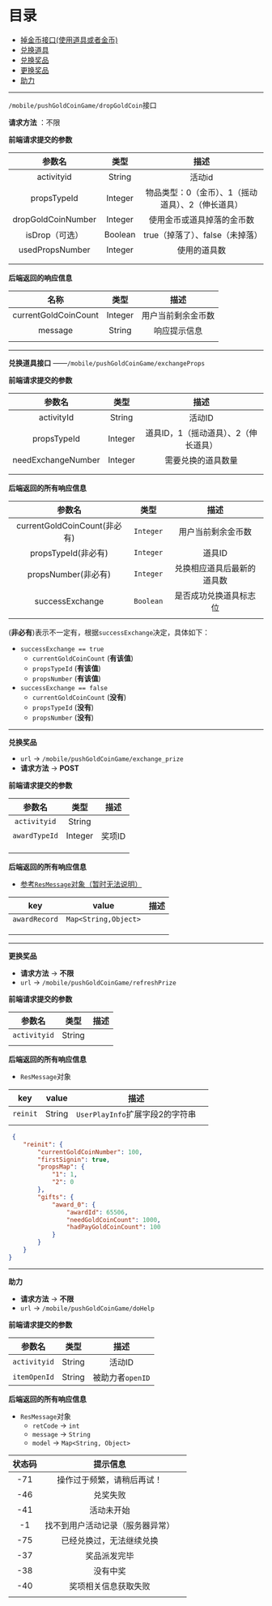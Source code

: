 # 目录

+ <a href="#dropGoldCoin">掉金币接口(使用道具或者金币)</a>
+ <a href="#exchangeProps">兑换道具</a>
+ <a href="#exchange_prize">兑换奖品</a>
+ <a href="#refreshPrize">更换奖品</a>
+ <a href="#doHelp">助力</a>






-------

<a name="dropGoldCoin">`/mobile/pushGoldCoinGame/dropGoldCoin`接口</name>

**请求方法** ：不限

**前端请求提交的参数**

|        参数名         |   类型    |             描述             |
| :----------------: | :-----: | :------------------------: |
|     activityid     | String  |            活动id            |
|    propsTypeId     | Integer | 物品类型：0（金币）、1（摇动道具）、2（伸长道具） |
| dropGoldCoinNumber | Integer |       使用金币或道具掉落的金币数        |
|     isDrop（可选）     | Boolean |    true（掉落了）、false（未掉落）    |
|  usedPropsNumber   | Integer |           使用的道具数           |
|                    |         |                            |
|                    |         |                            |



**后端返回的响应信息**

|          名称          |   类型    |    描述     |
| :------------------: | :-----: | :-------: |
| currentGoldCoinCount | Integer | 用户当前剩余金币数 |
|       message        | String  |  响应提示信息   |
|                      |         |           |





------

<a name="exchangeProps">**兑换道具接口** ——`/mobile/pushGoldCoinGame/exchangeProps`</a>

**前端请求提交的参数**

|        参数名         |   类型    |          描述          |
| :----------------: | :-----: | :------------------: |
|     activityId     | String  |         活动ID         |
|    propsTypeId     | Integer | 道具ID，1（摇动道具）、2（伸长道具） |
| needExchangeNumber | Integer |      需要兑换的道具数量       |
|                    |         |                      |
|                    |         |                      |



**后端返回的所有响应信息**

|            参数名            |    类型     |      描述       |
| :-----------------------: | :-------: | :-----------: |
| currentGoldCoinCount(非必有) | `Integer` |   用户当前剩余金币数   |
|     propsTypeId(非必有)      | `Integer` |     道具ID      |
|     propsNumber(非必有)      | `Integer` | 兑换相应道具后最新的道具数 |
|      successExchange      | `Boolean` |  是否成功兑换道具标志位  |
|                           |           |               |

(**非必有**)表示不一定有，根据`successExchange`决定，具体如下：

+ `successExchange == true`
  + `currentGoldCoinCount` (**有该值**)
  + `propsTypeId` (**有该值**)
  + `propsNumber` (**有该值**)
+ `successExchange == false`
  + `currentGoldCoinCount` (**没有**)
  + `propsTypeId` (**没有**)
  + `propsNumber` (**没有**)




-----

<a name="exchange_prize">**兑换奖品**</a>

+ `url`  →  `/mobile/pushGoldCoinGame/exchange_prize`
+ **请求方法**   → **POST**



**前端请求提交的参数**

|      参数名      |   类型    |  描述  |
| :-----------: | :-----: | :--: |
| `activityid`  | String  |      |
| `awardTypeId` | Integer | 奖项ID |
|               |         |      |
|               |         |      |
|               |         |      |



**后端返回的所有响应信息**

+ <a href="#ResMessage">参考`ResMessage`对象（暂时无法说明）</a>

|      key      |        value         |  描述  |
| :-----------: | :------------------: | :--: |
| `awardRecord` | `Map<String,Object>` |      |
|               |                      |      |
|               |                      |      |
|               |                      |      |





----

<a name="refreshPrize">**更换奖品**</a>

+ **请求方法**   → **不限**
+ `url`  →  `/mobile/pushGoldCoinGame/refreshPrize`



**前端请求提交的参数**

|     参数名      |   类型   |  描述  |
| :----------: | :----: | :--: |
| `activityid` | String |      |
|              |        |      |



**后端返回的所有响应信息**

+ `ResMessage`对象

|   key    | value  |           描述            |      |
| :------: | :----: | :---------------------: | :--: |
| `reinit` | String | `UserPlayInfo`扩展字段2的字符串 |      |
|          |        |                         |      |

```json
 {
    "reinit": {
        "currentGoldCoinNumber": 100,
        "firstSignin": true,
        "propsMap": {
            "1": 1,
            "2": 0
        },
        "gifts": {
            "award_0": {
                "awardId": 65506,
                "needGoldCoinCount": 1000,
                "hadPayGoldCoinCount": 100
            }
        }
    }
}
```



-----

<a name="doHelp">**助力**</a>

+ **请求方法**   → **不限**
+ `url`  →  `/mobile/pushGoldCoinGame/doHelp`

**前端请求提交的参数**

|     参数名      |   类型   |      描述      |
| :----------: | :----: | :----------: |
| `activityid` | String |     活动ID     |
| `itemOpenId` | String | 被助力者`openID` |



**后端返回的所有响应信息**

- <a name="ResMessage">`ResMessage`对象</a>
  - `retCode`   → `int`
  - `message`   → `String`
  - `model`   → `Map<String, Object>`





| 状态码  |       提示信息       |      |
| :--: | :--------------: | :--: |
| -71  |  操作过于频繁，请稍后再试！   |      |
| -46  |       兑奖失败       |      |
| -41  |      活动未开始       |      |
|  -1  | 找不到用户活动记录（服务器异常） |      |
| -75  |   已经兑换过，无法继续兑换   |      |
| -37  |      奖品派发完毕      |      |
| -38  |       没有中奖       |      |
| -40  |    奖项相关信息获取失败    |      |
|      |                  |      |